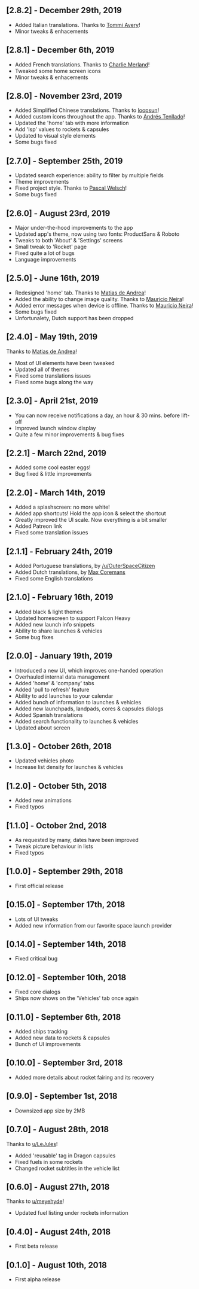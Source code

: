 ## [2.8.2] - December 29th, 2019

- Added Italian translations. Thanks to [Tommi Avery](https://twitter.com/DalmiTommi)!
- Minor tweaks & enhacements

## [2.8.1] - December 6th, 2019

- Added French translations. Thanks to [Charlie Merland](https://github.com/CaerCam)!
- Tweaked some home screen icons
- Minor tweaks & enhacements

## [2.8.0] - November 23rd, 2019

- Added Simplified Chinese translations. Thanks to [loopsun](https://github.com/ButterflyTech)!
- Added custom icons throughout the app. Thanks to [Andrés Tenllado](https://twitter.com/TreceRecords)!
- Updated the 'home' tab with more information
- Add 'Isp' values to rockets & capsules
- Updated to visual style elements
- Some bugs fixed

## [2.7.0] - September 25th, 2019

- Updated search experience: ability to filter by multiple fields
- Theme improvements
- Fixed project style. Thanks to [Pascal Welsch](https://github.com/passsy)!
- Some bugs fixed

## [2.6.0] - August 23rd, 2019

- Major under-the-hood improvements to the app
- Updated app's theme, now using two fonts: ProductSans & Roboto
- Tweaks to both 'About' & 'Settings' screens
- Small tweak to 'Rocket' page
- Fixed quite a lot of bugs
- Language improvements

## [2.5.0] - June 16th, 2019

- Redesigned 'home' tab. Thanks to [Matias de Andrea](https://www.reddit.com/user/deandreamatias)!
- Added the ability to change image quality. Thanks to [Mauricio Neira](https://github.com/mneira10)!
- Added error messages when device is offline. Thanks to [Mauricio Neira](https://github.com/mneira10)!
- Some bugs fixed
- Unfortunalety, Dutch support has been dropped

## [2.4.0] - May 19th, 2019

Thanks to [Matias de Andrea](https://www.reddit.com/user/deandreamatias)!

- Most of UI elements have been tweaked
- Updated all of themes
- Fixed some translations issues
- Fixed some bugs along the way

## [2.3.0] - April 21st, 2019

- You can now receive notifications a day, an hour & 30 mins. before lift-off
- Improved launch window display
- Quite a few minor improvements & bug fixes

## [2.2.1] - March 22nd, 2019

- Added some cool easter eggs!
- Bug fixed & little improvements

## [2.2.0] - March 14th, 2019

- Added a splashscreen: no more white!
- Added app shortcuts! Hold the app icon & select the shortcut
- Greatly improved the UI scale. Now everything is a bit smaller
- Added Patreon link
- Fixed some translation issues

## [2.1.1] - February 24th, 2019

- Added Portuguese translations, by [/u/OuterSpaceCitizen](https://www.reddit.com/user/OuterSpaceCitizen)
- Added Dutch translations, by [Max Coremans](https://www.reddit.com/user/maxlljj)
- Fixed some English translations

## [2.1.0] - February 16th, 2019

- Added black & light themes
- Updated homescreen to support Falcon Heavy
- Added new launch info snippets
- Ability to share launches & vehicles
- Some bug fixes

## [2.0.0] - January 19th, 2019

- Introduced a new UI, which improves one-handed operation
- Overhauled internal data management
- Added 'home' & 'company' tabs
- Added 'pull to refresh' feature
- Ability to add launches to your calendar
- Added bunch of information to launches & vehicles
- Added new launchpads, landpads, cores & capsules dialogs
- Added Spanish translations
- Added search functionality to launches & vehicles
- Updated about screen

## [1.3.0] - October 26th, 2018

- Updated vehicles photo
- Increase list density for launches & vehicles

## [1.2.0] - October 5th, 2018

- Added new animations
- Fixed typos

## [1.1.0] - October 2nd, 2018

- As requested by many, dates have been improved
- Tweak picture behaviour in lists
- Fixed typos

## [1.0.0] - September 29th, 2018

- First official release

## [0.15.0] - September 17th, 2018

- Lots of UI tweaks
- Added new information from our favorite space launch provider

## [0.14.0] - September 14th, 2018

- Fixed critical bug

## [0.12.0] - September 10th, 2018

- Fixed core dialogs
- Ships now shows on the 'Vehicles' tab once again

## [0.11.0] - September 6th, 2018

- Added ships tracking
- Added new data to rockets & capsules
- Bunch of UI improvements

## [0.10.0] - September 3rd, 2018

- Added more details about rocket fairing and its recovery

## [0.9.0] - September 1st, 2018

- Downsized app size by 2MB

## [0.7.0] - August 28th, 2018

Thanks to [u/LeJules](https://www.reddit.com/user/LeJules)!

- Added 'reusable' tag in Dragon capsules
- Fixed fuels in some rockets
- Changed rocket subtitles in the vehicle list

## [0.6.0] - August 27th, 2018

Thanks to [u/meyehyde](https://www.reddit.com/user/meyehyde)!

- Updated fuel listing under rockets information

## [0.4.0] - August 24th, 2018

- First beta release

## [0.1.0] - August 10th, 2018

- First alpha release
